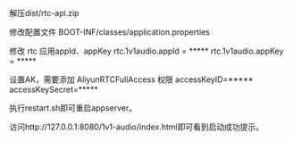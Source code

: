 解压dist/rtc-api.zip

修改配置文件 BOOT-INF/classes/application.properties

修改 rtc 应用appId、appKey
rtc.1v1audio.appId = *****
rtc.1v1audio.appKey = *****

设置AK，需要添加 AliyunRTCFullAccess 权限
accessKeyID=*****
accessKeySecret=*****


执行restart.sh即可重启appserver。

访问http://127.0.0.1:8080/1v1-audio/index.html即可看到启动成功提示。


